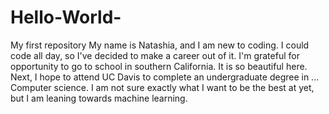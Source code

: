 # Hello-World-
My first repository
My name is Natashia, and I am new to coding.  I could code all day, so I've decided to make a career out of it.  I'm grateful for opportunity to go to school in southern California.  It is so beautiful here.  Next, I hope to attend UC Davis to complete an undergraduate degree in ... Computer science. I am not sure exactly what I want to be the best at yet, but I am leaning towards machine learning.
